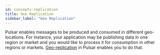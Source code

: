 ```yaml
---
id: concepts-replication
title: Geo Replication
sidebar_label: "Geo Replication"
---
```


Pulsar enables messages to be produced and consumed in different geo-locations. For instance, your application may be publishing data in one region or market and you would like to process it for consumption in other regions or markets. [Geo-replication](administration-geo) in Pulsar enables you to do that.

